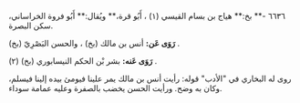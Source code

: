 ٦٦٣٦ -** بخ:** هياج بن بسام القيسي (١) ، أَبُو قرة،** ويُقال:** أَبُو فروة الخراساني، سكن البصرة.

**رَوَى عَن:** أنس بن مالك (بخ) ، والحسن البَصْرِيّ (بخ) .

**رَوَى عَنه:** بشر بْن الحكم النيسابوري (بخ) (٢) .

روى له البخاري في "الأدب" قوله: رأيت أنس بن مالك يمر علينا فيومئ بيده إلينا فيسلم، وكان به وضح. ورأيت الحسن يخضب بالصفرة وعليه عمامة سوداء.